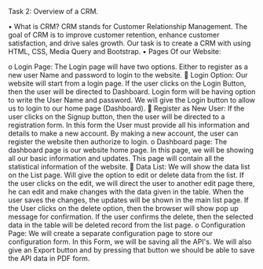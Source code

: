 Task 2:
Overview of a CRM.
 
 
•	What is CRM?
CRM stands for Customer Relationship Management. The goal of CRM is to improve customer retention, enhance customer satisfaction, and drive sales growth. 
Our task is to create a CRM with using HTML, CSS, Media Query and Bootstrap.
•	Pages Of our Website:
 
o	Login Page:
The Login page will have two options. Either to register as a new user Name and password to login to the website.
	Login Option:
Our website will start from a login page. If the user clicks on the Login Button, then the user will be directed to Dashboard. Login form will be having option to write the User Name and password. We will give the Login button to allow us to login to our home page (Dashboard).
	Register as New User:
If the user clicks on the Signup button, then the user will be directed to a registration form.
In this form the User must provide all his information and details to make a new account. 
By making a new account, the user can register the website then authorize to login.
 o	Dashboard page:
The dashboard page is our website home page. In this page, we will be showing all our basic information and updates. 
This page will contain all the statistical information of the website.
	Data List:
We will show the data list on the List page. Will give the option to edit or delete data from the list.
If the user clicks on the edit, we will direct the user to another edit page there, he can edit and make changes with the data given in the table.
When the user saves the changes, the updates will be shown in the main list page.
	If the User clicks on the delete option, then the browser will show pop up message for confirmation. 
  If the user confirms the delete, then the selected data in the table will be deleted record from the list page.
  o	Configuration Page:
We will create a separate configuration page to store our configuration form. In this Form, we will be saving all the API's.
We will also give an Export button and by pressing that button we should be able to save the API data in PDF form.
 
